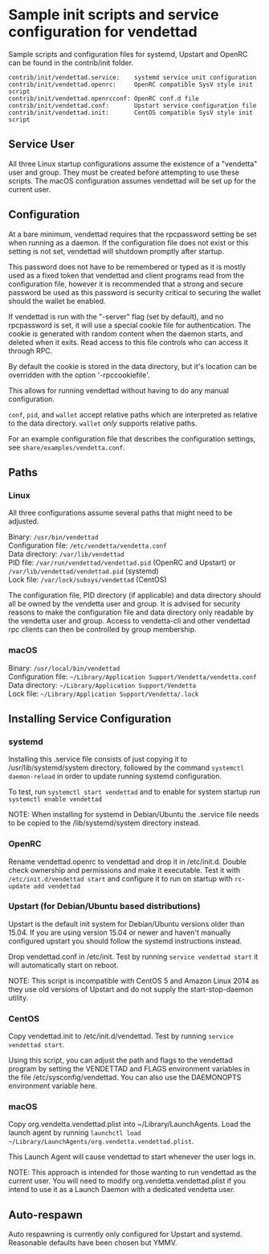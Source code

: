 Sample init scripts and service configuration for vendettad
==========================================================

Sample scripts and configuration files for systemd, Upstart and OpenRC
can be found in the contrib/init folder.

    contrib/init/vendettad.service:    systemd service unit configuration
    contrib/init/vendettad.openrc:     OpenRC compatible SysV style init script
    contrib/init/vendettad.openrcconf: OpenRC conf.d file
    contrib/init/vendettad.conf:       Upstart service configuration file
    contrib/init/vendettad.init:       CentOS compatible SysV style init script

Service User
---------------------------------

All three Linux startup configurations assume the existence of a "vendetta" user
and group.  They must be created before attempting to use these scripts.
The macOS configuration assumes vendettad will be set up for the current user.

Configuration
---------------------------------

At a bare minimum, vendettad requires that the rpcpassword setting be set
when running as a daemon.  If the configuration file does not exist or this
setting is not set, vendettad will shutdown promptly after startup.

This password does not have to be remembered or typed as it is mostly used
as a fixed token that vendettad and client programs read from the configuration
file, however it is recommended that a strong and secure password be used
as this password is security critical to securing the wallet should the
wallet be enabled.

If vendettad is run with the "-server" flag (set by default), and no rpcpassword is set,
it will use a special cookie file for authentication. The cookie is generated with random
content when the daemon starts, and deleted when it exits. Read access to this file
controls who can access it through RPC.

By default the cookie is stored in the data directory, but it's location can be overridden
with the option '-rpccookiefile'.

This allows for running vendettad without having to do any manual configuration.

`conf`, `pid`, and `wallet` accept relative paths which are interpreted as
relative to the data directory. `wallet` *only* supports relative paths.

For an example configuration file that describes the configuration settings,
see `share/examples/vendetta.conf`.

Paths
---------------------------------

### Linux

All three configurations assume several paths that might need to be adjusted.

Binary:              `/usr/bin/vendettad`  
Configuration file:  `/etc/vendetta/vendetta.conf`  
Data directory:      `/var/lib/vendettad`  
PID file:            `/var/run/vendettad/vendettad.pid` (OpenRC and Upstart) or `/var/lib/vendettad/vendettad.pid` (systemd)  
Lock file:           `/var/lock/subsys/vendettad` (CentOS)  

The configuration file, PID directory (if applicable) and data directory
should all be owned by the vendetta user and group.  It is advised for security
reasons to make the configuration file and data directory only readable by the
vendetta user and group.  Access to vendetta-cli and other vendettad rpc clients
can then be controlled by group membership.

### macOS

Binary:              `/usr/local/bin/vendettad`  
Configuration file:  `~/Library/Application Support/Vendetta/vendetta.conf`  
Data directory:      `~/Library/Application Support/Vendetta`  
Lock file:           `~/Library/Application Support/Vendetta/.lock`  

Installing Service Configuration
-----------------------------------

### systemd

Installing this .service file consists of just copying it to
/usr/lib/systemd/system directory, followed by the command
`systemctl daemon-reload` in order to update running systemd configuration.

To test, run `systemctl start vendettad` and to enable for system startup run
`systemctl enable vendettad`

NOTE: When installing for systemd in Debian/Ubuntu the .service file needs to be copied to the /lib/systemd/system directory instead.

### OpenRC

Rename vendettad.openrc to vendettad and drop it in /etc/init.d.  Double
check ownership and permissions and make it executable.  Test it with
`/etc/init.d/vendettad start` and configure it to run on startup with
`rc-update add vendettad`

### Upstart (for Debian/Ubuntu based distributions)

Upstart is the default init system for Debian/Ubuntu versions older than 15.04. If you are using version 15.04 or newer and haven't manually configured upstart you should follow the systemd instructions instead.

Drop vendettad.conf in /etc/init.  Test by running `service vendettad start`
it will automatically start on reboot.

NOTE: This script is incompatible with CentOS 5 and Amazon Linux 2014 as they
use old versions of Upstart and do not supply the start-stop-daemon utility.

### CentOS

Copy vendettad.init to /etc/init.d/vendettad. Test by running `service vendettad start`.

Using this script, you can adjust the path and flags to the vendettad program by
setting the VENDETTAD and FLAGS environment variables in the file
/etc/sysconfig/vendettad. You can also use the DAEMONOPTS environment variable here.

### macOS

Copy org.vendetta.vendettad.plist into ~/Library/LaunchAgents. Load the launch agent by
running `launchctl load ~/Library/LaunchAgents/org.vendetta.vendettad.plist`.

This Launch Agent will cause vendettad to start whenever the user logs in.

NOTE: This approach is intended for those wanting to run vendettad as the current user.
You will need to modify org.vendetta.vendettad.plist if you intend to use it as a
Launch Daemon with a dedicated vendetta user.

Auto-respawn
-----------------------------------

Auto respawning is currently only configured for Upstart and systemd.
Reasonable defaults have been chosen but YMMV.
